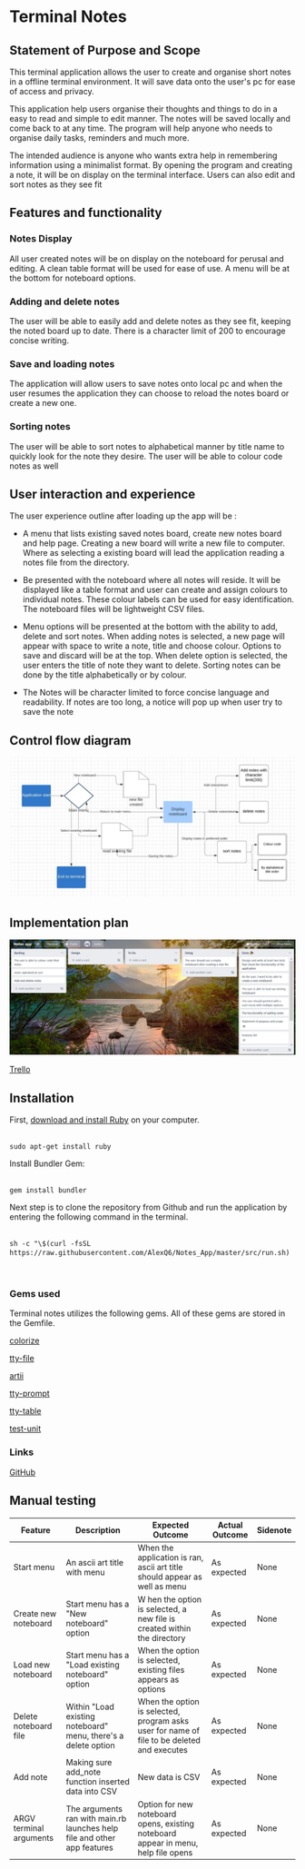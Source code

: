 # Terminal Notes

  

## Statement of Purpose and Scope


This terminal application allows the user to create and organise short notes in a offline terminal environment. It will save data onto the user's pc for ease of access and privacy.

This application help users organise their thoughts and things to do in a easy to read and simple to edit manner. The notes will be saved locally and come back to at any time. The program will help anyone who needs to organise daily tasks, reminders and much more.

The intended audience is anyone who wants extra help in remembering information using a minimalist format. By opening the program and creating a note, it will be on display on the terminal interface. Users can also edit and sort notes as they see fit

## Features and functionality

### Notes Display

All user created notes will be on display on the noteboard for perusal and editing. A clean table format will be used for ease of use. A menu will be at the bottom for noteboard options.

### Adding and delete notes

The user will be able to easily add and delete notes as they see fit, keeping the noted board up to date. There is a character limit of 200 to encourage concise writing.

  
### Save and loading notes

The application will allow users to save notes onto local pc and when the user resumes the application they can choose to reload the notes board or create a new one.

### Sorting notes

The user will be able to sort notes to alphabetical manner by title name to quickly look for the note they desire. The user will be able to colour code notes as well

  
## User interaction and experience
 

The user experience outline after loading up the app will be :

- A menu that lists existing saved notes board, create new notes board and help page. Creating a new board will write a new file to computer. Where as selecting a existing board will lead the application reading a notes file from the directory.

- Be presented with the noteboard where all notes will reside. It will be displayed like a table format and user can create and assign colours to individual notes. These colour labels can be used for easy identification. The noteboard files will be lightweight CSV files.


- Menu options will be presented at the bottom with the ability to add, delete and sort notes. When adding notes is selected, a new page will appear with space to write a note, title and choose colour. Options to save and discard will be at the top. When delete option is selected, the user enters the title of note they want to delete. Sorting notes can be done by the title alphabetically or by colour.

- The Notes will be character limited to force concise language and readability. If notes are too long, a notice will pop up when user try to save the note

## Control flow diagram

![Image](./docs/control_flow.JPG)

  
## Implementation plan

![Trello](./docs/Trello.JPG)

[Trello](https://trello.com/b/MtACGzWI/notesapp)


## Installation

First, [download and install Ruby](https://www.ruby-lang.org/en/documentation/installation/) on your computer.

```

sudo apt-get install ruby

```

Install Bundler Gem:

```

gem install bundler

```

Next step is to clone the repository from Github and run the application by entering the following command in the terminal.


```

sh -c "\$(curl -fsSL https://raw.githubusercontent.com/AlexQ6/Notes_App/master/src/run.sh)

  
```

### Gems used

Terminal notes utilizes the following gems. All of these gems are stored in the Gemfile.

[colorize](https://rdoc.info/github/fazibear/colorize)

[tty-file](https://github.com/piotrmurach/tty-file)

[artii](https://github.com/miketierney/artii)

[tty-prompt](https://www.rubydoc.info/gems/tty-prompt)

[tty-table](https://github.com/piotrmurach/tty-table)

[test-unit](https://www.rubydoc.info/gems/test-unit/3.1.8)


### Links

[GitHub](https://github.com/AlexQ333/Notes_App)

## Manual testing

| Feature | Description | Expected Outcome | Actual Outcome | Sidenote |
| ------ | ------ | ------- | ------- | ------ |
| Start menu | An ascii art title with menu | When the application is ran, ascii art title should appear as well as menu | As expected | None 
| Create new noteboard | Start menu has a "New noteboard" option |W hen the option is selected, a new file is created within the directory | As expected | None 
| Load new noteboard | Start menu has a "Load existing noteboard" option | When the option is selected, existing files appears as options | As expected | None 
| Delete noteboard file | Within "Load existing noteboard" menu, there's a delete option | When the option is selected, program asks user for name of file to be deleted and executes | As expected | None  
| Add note | Making sure add_note function inserted data into CSV | New data is CSV | As expected | None 
| ARGV terminal arguments | The arguments ran with main.rb launches help file and other app features | Option for new noteboard opens, existing noteboard appear in menu, help file opens | As expected | None 






